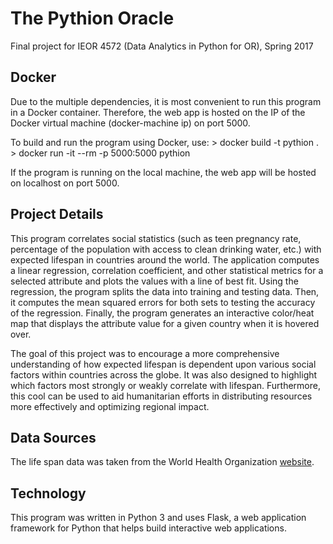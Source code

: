 # The Pythion Oracle
Final project for IEOR 4572 (Data Analytics in Python for OR), Spring 2017

## Docker
Due to the multiple dependencies, it is most convenient to run this program in a Docker container. Therefore, the web app is hosted on the IP of the Docker virtual machine (docker-machine ip) on port 5000.

To build and run the program using Docker, use:
    > docker build -t pythion .
    > docker run -it --rm -p 5000:5000 pythion
  
If the program is running on the local machine, the web app will be hosted on localhost on port 5000.
  
## Project Details
This program correlates social statistics (such as teen pregnancy rate, percentage of the population with access to clean drinking water, etc.) with expected lifespan in countries around the world. The application computes a linear regression, correlation coefficient, and other statistical metrics for a selected attribute and plots the values with a line of best fit. Using the regression, the program splits the data into training and testing data. Then, it computes the mean squared errors for both sets to testing the accuracy of the regression. Finally, the program generates an interactive color/heat map that displays the attribute value for a given country when it is hovered over. 

The goal of this project was to encourage a more comprehensive understanding of how expected lifespan is dependent upon various social factors within countries across the globe. It was also designed to highlight which factors most strongly or weakly correlate with lifespan. Furthermore, this cool can be used to aid humanitarian efforts in distributing resources more effectively and optimizing regional impact.

## Data Sources
The life span data was taken from the World Health Organization [website](http://www.who.int/gho/publications/world_health_statistics/2016/Annex_B/en/).

## Technology
This program was written in Python 3 and uses Flask, a web application framework for Python that helps build interactive web applications.



